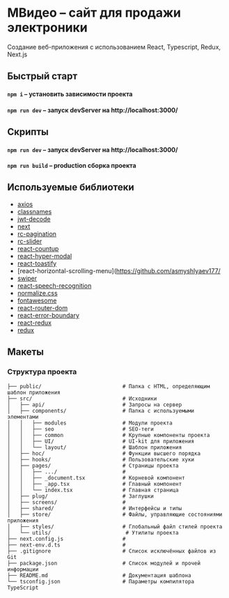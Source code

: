# МВидео – сайт для продажи электроники

Создание веб-приложения с использованием React, Typescript, Redux, Next.js

## Быстрый старт

#### `npm i` – установить зависимости проекта

#### `npm run dev` – запуск devServer на http://localhost:3000/

## Скрипты

#### `npm run dev` – запуск devServer на http://localhost:3000/

#### `npm run build` – production сборка проекта

## Используемые библиотеки

-   [axios](https://github.com/axios/axios)
-   [classnames](https://github.com/JedWatson/classnames)
-   [jwt-decode](https://github.com/auth0/jwt-decode)
-   [next](https://github.com/vercel/next.js/)
-   [rc-pagination](https://github.com/react-component/pagination)
-   [rc-slider](https://github.com/react-component/slider)
-   [react-countup](https://github.com/glennreyes/react-countup)
-   [react-hyper-modal](https://github.com/alekseymakhankov/hyper-modal)
-   [react-toastify](https://github.com/fkhadra/react-toastify)
-   [react-horizontal-scrolling-menu](https://github.com/asmyshlyaev177/
-   [swiper](https://github.com/nolimits4web/swiper)
-   [react-speech-recognition](https://github.com/JamesBrill/react-speech-recognition)
-   [normalize.css](https://github.com/necolas/normalize.css)
-   [fontawesome](https://github.com/FortAwesome/Font-Awesome)
-   [react-router-dom](https://github.com/remix-run/react-router)
-   [react-error-boundary](https://github.com/bvaughn/react-error-boundary)
-   [react-redux](https://github.com/reduxjs/react-redux)
-   [redux](https://github.com/reduxjs/redux)

## Макеты

### Структура проекта

```
├── public/                          # Папка с HTML, определяющим шаблон приложения
├── src/                             # Исходники
│   ├── api/                         # Запросы на сервер
│   ├── components/                  # Папка с используемыми элементами
│   │   ├── modules                  # Модули проекта
│   │   ├── seo                      # SEO-теги
│   │   ├── common                   # Крупные компоненты проекта
│   │   ├── UI/                      # UI-kit для приложения
│   │   └── layout/                  # Шаблон приложения
│   ├── hoc/                         # Функции высшего порядка
│   ├── hooks/                       # Пользовательские хуки
│   ├── pages/                       # Страницы проекта
│   │   ├── .../                     # 
│   │   ├── _document.tsx            # Корневой компонент
│   │   ├── _app.tsx                 # Главный компонент
│   │   └── index.tsx                # Главная страница
│   ├── plug/                        # Заглушки
│   ├── screens/                     # 
│   ├── shared/                      # Интерфейсы и типы
│   ├── store/                       # Файлы, управляющие состояниями приложения
│   ├── styles/                      # Глобальный файл стилей проекта
│   └── utils/                        # Утилиты проекта
├── next.config.js                   # 
├── next-env.d.ts                    # 
├── .gitignore                       # Список исключённых файлов из Git
├── package.json                     # Список модулей и прочей информации
├── README.md                        # Документация шаблона
└── tsconfig.json                    # Параметры компилятора TypeScript

```